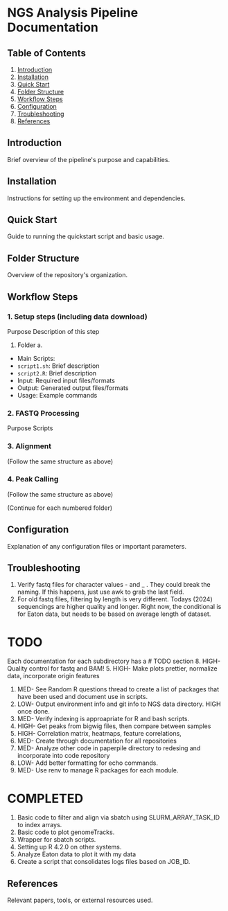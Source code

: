 # NGS Analysis Pipeline Documentation

## Table of Contents
1. [Introduction](#introduction)
2. [Installation](#installation)
3. [Quick Start](#quick-start)
4. [Folder Structure](#folder-structure)
5. [Workflow Steps](#workflow-steps)
6. [Configuration](#configuration)
7. [Troubleshooting](#troubleshooting)
8. [References](#references)

## Introduction
Brief overview of the pipeline's purpose and capabilities.

## Installation
Instructions for setting up the environment and dependencies.

## Quick Start
Guide to running the quickstart script and basic usage.

## Folder Structure
Overview of the repository's organization.

## Workflow Steps

### 1. Setup steps (including data download)
Purpose
Description of this step

1. Folder
a.

- Main Scripts:
- `script1.sh`: Brief description
- `script2.R`: Brief description
- Input: Required input files/formats
- Output: Generated output files/formats
- Usage: Example commands

### 2. FASTQ Processing
Purpose
Scripts

### 3. Alignment
(Follow the same structure as above)

### 4. Peak Calling
(Follow the same structure as above)

(Continue for each numbered folder)

## Configuration
Explanation of any configuration files or important parameters.

## Troubleshooting

1. Verify fastq files for character values - and _ . They could break the naming. If this happens, just use awk to grab the last field.
2. For old fastq files, filtering by length is very different. Todays (2024) sequencings  are higher quality and longer. Right now, the conditional is for Eaton data, but needs to be based on average length of dataset.

# TODO
Each documentation for each subdirectory has a # TODO section 
8. HIGH- Quality control for fastq and BAM!
5. HIGH- Make plots prettier, normalize data, incorporate origin features
1. MED- See Random R questions thread to create a list of packages that have been used and document use in scripts.
2. LOW- Output environment info and git info to NGS data directory. HIGH once done. 
4. MED- Verify indexing is approapriate for R and bash scripts. 
6. HIGH- Get peaks from bigwig files, then compare between samples
7. HIGH- Correlation matrix, heatmaps, feature correlations, 
9. MED- Create through documentation for all repositories
10. MED- Analyze other code in paperpile directory to redesing and incorporate into code repository
11. LOW- Add better formatting for echo commands. 
12. MED- Use renv to manage R packages for each module.

# COMPLETED
1. Basic code to filter and align via sbatch using SLURM_ARRAY_TASK_ID to index arrays.
2. Basic code to plot genomeTracks.
3. Wrapper for sbatch scripts.
4. Setting up R 4.2.0 on other systems.
5. Analyze Eaton data to plot it with my data
6. Create a script that consolidates logs files based on JOB_ID.
## References
Relevant papers, tools, or external resources used.

